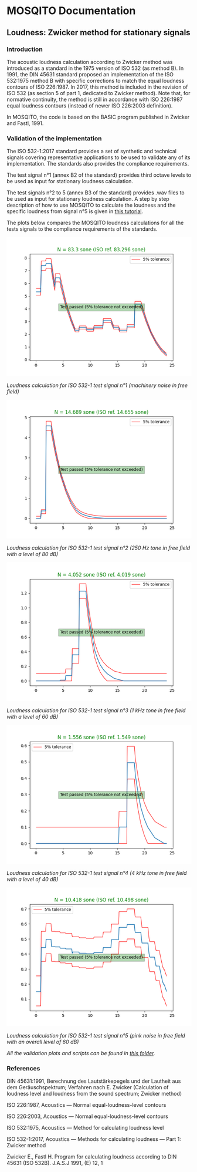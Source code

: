 # MOSQITO Documentation
## Loudness: Zwicker method for stationary signals

### Introduction

The acoustic loudness calculation according to Zwicker method was introduced as a standard in the 1975 version of ISO 532 (as method B). In 1991, the DIN 45631 standard proposed an implementation of the ISO 532:1975 method B with specific corrections to match the equal loudness contours of ISO 226:1987. In 2017, this method is included in the revision of ISO 532 (as section 5 of part 1, dedicated to Zwicker method). Note that, for normative continuity, the method is still in accordance with ISO 226:1987 equal loudness contours (instead of newer ISO 226:2003 definition).

In MOSQITO, the code is based on the BASIC program published in Zwicker and Fastl, 1991.

### Validation of the implementation
The ISO 532-1:2017 standard provides a set of synthetic and technical signals covering representative applications to be used to validate any of its implementation. The standards also provides the compliance requirements.

The test signal n°1 (annex B2 of the standard) provides third octave levels to be used as input for stationary loudness calculation.

The test signals n°2 to 5 (annex B3 of the standard) provides .wav files to be used as input for stationary loudness calculation. A step by step description of how to use MOSQITO to calculate the loudness and the specific loudness from signal n°5 is given in [this tutorial](../tutorials/tuto_loudness_zwst.ipynb).

The plots below compares the MOSQITO loudness calculations for all the tests signals to the compliance requirements of the standards. 

![](../validations/sq_metrics/loudness_zwst/output/validation_loudness_zwst_Test_signal_1.png)

*Loudness calculation for ISO 532-1 test signal n°1 (machinery noise in free field)*

![](../validations/sq_metrics/loudness_zwst/output/validation_loudness_zwst_Test_signal_2_(250_Hz_80_dB).png)

*Loudness calculation for ISO 532-1 test signal n°2 (250 Hz tone in free field with a level of 80 dB)*

![](../validations/sq_metrics/loudness_zwst/output/validation_loudness_zwst_Test_signal_3_(1_kHz_60_dB).png)

*Loudness calculation for ISO 532-1 test signal n°3 (1 kHz tone in free field with a level of 60 dB)*

![](../validations/sq_metrics/loudness_zwst/output/validation_loudness_zwst_Test_signal_4_(4_kHz_40_dB).png)

*Loudness calculation for ISO 532-1 test signal n°4 (4 kHz tone in free field with a level of 40 dB)*

![](../validations/sq_metrics/loudness_zwst/output/validation_loudness_zwst_Test_signal_5_(pinknoise_60_dB).png)

*Loudness calculation for ISO 532-1 test signal n°5 (pink noise in free field with an overall level of 60 dB)*

*All the validation plots and scripts can be found in [this folder](../validations/sq_metrics/loudness_zwst).*

### References

DIN 45631:1991, Berechnung des Lautstärkepegels und der Lautheit aus dem Geräuschspektrum; Verfahren nach E. Zwicker (Calculation of loudness level and loudness from the sound spectrum; Zwicker method)

ISO 226:1987, Acoustics — Normal equal-loudness-level contours

ISO 226:2003, Acoustics — Normal equal-loudness-level contours

ISO 532:1975, Acoustics — Method for calculating loudness level

ISO 532-1:2017, Acoustics — Methods for calculating
loudness — Part 1: Zwicker method

Zwicker E., Fastl H. Program for calculating loudness according to DIN 45631 (ISO 532B). J.A.S.J 1991, (E) 12, 1
